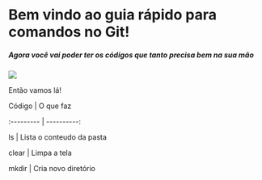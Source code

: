 # Bem vindo ao guia rápido para comandos no Git!

##### Agora você vai poder ter os códigos que tanto precisa bem na sua mão

![](C:\Users\jessi\Desktop\Imagens\laptop-ge2b41bea8_1920.jpg)

Então vamos lá!

Código | O que faz

:--------- | ----------:

ls           | Lista o conteudo da pasta

clear     | Limpa a tela

mkdir   | Cria novo diretório
